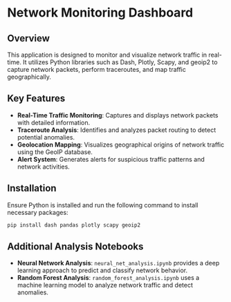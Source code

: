 # Network Monitoring Dashboard

## Overview

This application is designed to monitor and visualize network traffic in real-time. It utilizes Python libraries such as Dash, Plotly, Scapy, and geoip2 to capture network packets, perform traceroutes, and map traffic geographically.

## Key Features

- **Real-Time Traffic Monitoring**: Captures and displays network packets with detailed information.
- **Traceroute Analysis**: Identifies and analyzes packet routing to detect potential anomalies.
- **Geolocation Mapping**: Visualizes geographical origins of network traffic using the GeoIP database.
- **Alert System**: Generates alerts for suspicious traffic patterns and network activities.

## Installation

Ensure Python is installed and run the following command to install necessary packages:

```bash
pip install dash pandas plotly scapy geoip2
```

## Additional Analysis Notebooks

- **Neural Network Analysis**: `neural_net_analysis.ipynb` provides a deep learning approach to predict and classify network behavior.
- **Random Forest Analysis**: `random_forest_analysis.ipynb` uses a machine learning model to analyze network traffic and detect anomalies.
